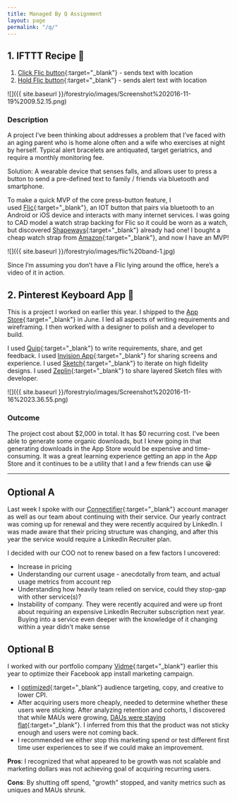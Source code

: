 ```yaml
---
title: Managed By Q Assignment
layout: page
permalink: "/q/"
---
```

## 1\. IFTTT Recipe 📱

1.  [Click Flic button](https://ifttt.com/applets/44303349d-if-you-click-flic-then-share-location-in-sms){:target="_blank"} - sends text with location
2.  [Hold Flic button](https://ifttt.com/applets/44350944d-if-you-hold-flic-then-send-an-alert-sms-with-location){:target="_blank"} - sends alert text with location

![]({{ site.baseurl }}/forestryio/images/Screenshot%202016-11-19%2009.52.15.png)

### Description

A project I’ve been thinking about addresses a problem that I’ve faced with an aging parent who is home alone often and a wife who exercises at night by herself. Typical alert bracelets are antiquated, target geriatrics, and require a monthly monitoring fee.

Solution: A wearable device that senses falls, and allows user to press a button to send a pre-defined text to family / friends via bluetooth and smartphone.

To make a quick MVP of the core press-button feature, I used [Flic](http://flic.io){:target="_blank"}, an IOT button that pairs via bluetooth to an Android or iOS device and interacts with many internet services. I was going to CAD model a watch strap backing for Flic so it could be worn as a watch, but discovered [Shapeways](http://shpws.me/LeuU){:target="_blank"} already had one! I bought a cheap watch strap from [Amazon](https://www.amazon.com/gp/product/B017CK4PAQ/ref=oh_aui_detailpage_o00_s00?ie=UTF8&psc=1){:target="_blank"}, and now I have an MVP!

![]({{ site.baseurl }}/forestryio/images/flic%20band-1.jpg)

Since I’m assuming you don’t have a Flic lying around the office, here’s a video of it in action.

## 2\. Pinterest Keyboard App 📌

This is a project I worked on earlier this year. I shipped to the [App Store](http://pinkyapp.com){:target="_blank"} in June. I led all aspects of writing requirements and wireframing. I then worked with a designer to polish and a developer to build.

I used [Quip](https://quip.com/wBAaA8msyPoN){:target="_blank"} to write requirements, share, and get feedback. I used [Invision App](https://invis.io/M957BYD8V){:target="_blank"} for sharing screens and experience. I used [Sketch](https://sketch.cloud/s/RWOy/p/onboarding){:target="_blank"} to iterate on high fidelity designs. I used [Zeplin](https://scene.zeplin.io/project/56d88a9e32057a3d4cde4666){:target="_blank"} to share layered Sketch files with developer.

![]({{ site.baseurl }}/forestryio/images/Screenshot%202016-11-16%2023.36.55.png)

### Outcome

The project cost about $2,000 in total. It has $0 recurring cost. I've been able to generate some organic downloads, but I knew going in that generating downloads in the App Store would be expensive and time-consuming. It was a great learning experience getting an app in the App Store and it continues to be a utility that I and a few friends can use 😀

* * *

## Optional A

Last week I spoke with our [Connectifier](https://www.connectifier.com){:target="_blank"} account manager as well as our team about continuing with their service. Our yearly contract was coming up for renewal and they were recently acquired by LinkedIn. I was made aware that their pricing structure was changing, and after this year the service would require a LinkedIn Recruiter plan.

I decided with our COO not to renew based on a few factors I uncovered:

*   Increase in pricing
*   Understanding our current usage - anecdotally from team, and actual usage metrics from account rep
*   Understanding how heavily team relied on service, could they stop-gap with other service(s)?
*   Instability of company. They were recently acquired and were up front about requiring an expensive LinkedIn Recruiter subscription next year. Buying into a service even deeper with the knowledge of it changing within a year didn't make sense

## Optional B

I worked with our portfolio company [Vidme](http://vid.me){:target="_blank"} earlier this year to optimize their Facebook app install marketing campaign.

*   I [optimized](https://www.dropbox.com/s/tzvbh0e07j2br87/Screenshot%202016-03-14%2010.47.35.png?dl=0){:target="_blank"} audience targeting, copy, and creative to lower CPI.
*   After acquiring users more cheaply, needed to determine whether these users were sticking. After analyzing retention and cohorts, I discovered that while MAUs were growing, [DAUs were staying flat](https://www.dropbox.com/s/i1q1yr0nquqtxyl/Screenshot%202016-11-17%2022.33.51.png?dl=0){:target="_blank"}. I inferred from this that the product was not sticky enough and users were not coming back.
*   I recommended we either stop this marketing spend or test different first time user experiences to see if we could make an improvement.

**Pros**: I recognized that what appeared to be growth was not scalable and marketing dollars was not achieving goal of acquiring recurring users.

**Cons**: By shutting off spend, "growth" stopped, and vanity metrics such as uniques and MAUs shrunk.
